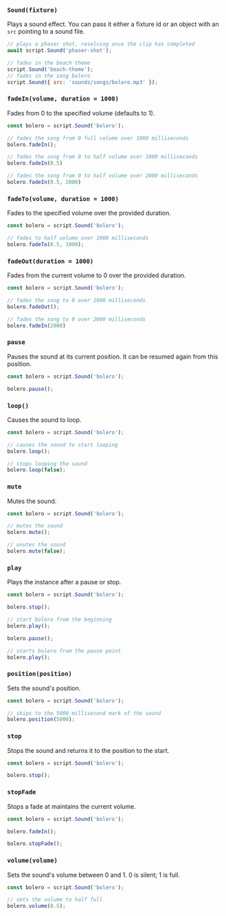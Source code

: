 ### `Sound(fixture)`

Plays a sound effect. You can pass it either a fixture id or an object with an `src` pointing to a sound file.

```js
// plays a phaser shot, resolving once the clip has completed
await script.Sound('phaser-shot');

// fades in the beach theme
script.Sound('beach-theme');
// fades in the song bolero
script.Sound({ src: 'sounds/songs/bolero.mp3' });
```

### `fadeIn(volume, duration = 1000)`

Fades from 0 to the specified volume (defaults to 1).

```js
const bolero = script.Sound('bolero');

// fades the song from 0 full volume over 1000 milliseconds
bolero.fadeIn();

// fades the song from 0 to half volume over 1000 milliseconds
bolero.fadeIn(0.5)

// fades the song from 0 to half volume over 2000 milliseconds
bolero.fadeIn(0.5, 2000)
```

### `fadeTo(volume, duration = 1000)`

Fades to the specified volume over the provided duration.

```js
const bolero = script.Sound('bolero');

// fades to half volume over 1000 milliseconds
bolero.fadeTo(0.5, 1000);
```

### `fadeOut(duration = 1000)`

Fades from the current volume to 0 over the provided duration.

```js
const bolero = script.Sound('bolero');

// fades the song to 0 over 1000 milliseconds
bolero.fadeOut();

// fades the song to 0 over 2000 milliseconds
bolero.fadeIn(2000)
```

### `pause`

Pauses the sound at its current position. It can be resumed again from this position.

```js
const bolero = script.Sound('bolero');

bolero.pause();
```

### `loop()`

Causes the sound to loop.

```js
const bolero = script.Sound('bolero');

// causes the sound to start looping
bolero.loop();

// stops looping the sound
bolero.loop(false);
```

### `mute`

Mutes the sound.

```js
const bolero = script.Sound('bolero');

// mutes the sound
bolero.mute();

// unutes the sound
bolero.mute(false);
```

### `play`

Plays the instance after a pause or stop.

```js
const bolero = script.Sound('bolero');

bolero.stop();

// start bolero from the beginning
bolero.play();

bolero.pause();

// starts bolero from the pause point
bolero.play();
```

### `position(position)`

Sets the sound's position.

```js
const bolero = script.Sound('bolero');

// skips to the 5000 millisecond mark of the sound
bolero.position(5000);
```

### `stop`

Stops the sound and returns it to the position to the start.

```js
const bolero = script.Sound('bolero');

bolero.stop();
```

### `stopFade`

Stops a fade at maintains the current volume.

```js
const bolero = script.Sound('bolero');

bolero.fadeIn();

bolero.stopFade();
```

### `volume(volume)`

Sets the sound's volume between 0 and 1. 0 is silent; 1 is full.

```js
const bolero = script.Sound('bolero');

// sets the volume to half full
bolero.volume(0.5);
```
